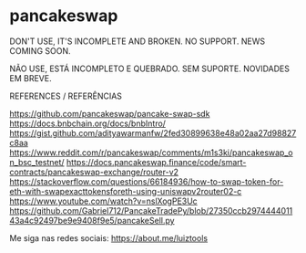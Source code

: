 # pancakeswap

DON'T USE, IT'S INCOMPLETE AND BROKEN. NO SUPPORT. NEWS COMING SOON.

NÃO USE, ESTÁ INCOMPLETO E QUEBRADO. SEM SUPORTE. NOVIDADES EM BREVE.

REFERENCES / REFERÊNCIAS

https://github.com/pancakeswap/pancake-swap-sdk
https://docs.bnbchain.org/docs/bnbIntro/
https://gist.github.com/adityawarmanfw/2fed30899638e48a02aa27d98827c8aa
https://www.reddit.com/r/pancakeswap/comments/m1s3ki/pancakeswap_on_bsc_testnet/
https://docs.pancakeswap.finance/code/smart-contracts/pancakeswap-exchange/router-v2
https://stackoverflow.com/questions/66184936/how-to-swap-token-for-eth-with-swapexacttokensforeth-using-uniswapv2router02-c
https://www.youtube.com/watch?v=nslXogPE3Uc
https://github.com/Gabriel712/PancakeTradePy/blob/27350ccb297444401143a4c92497be9e9408f9e5/pancakeSell.py

Me siga nas redes sociais: https://about.me/luiztools